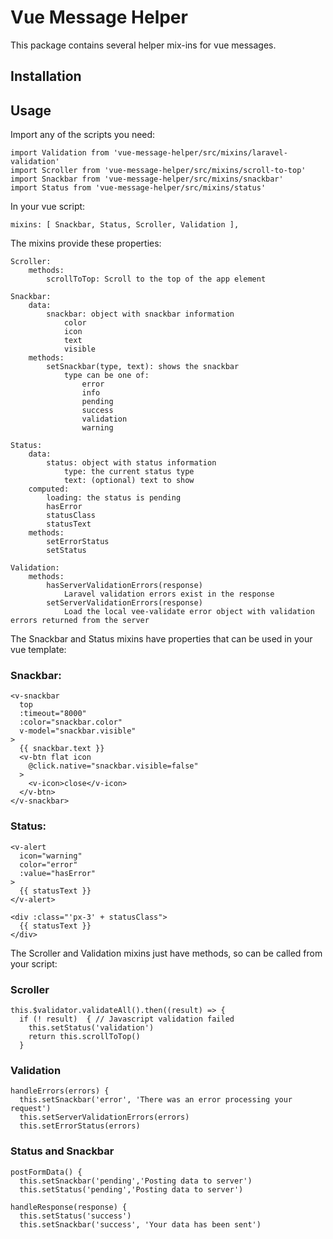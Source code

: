 Vue Message Helper
=====================
This package contains several helper mix-ins for vue messages.



Installation
-------------



Usage
---------
Import any of the scripts you need:

    import Validation from 'vue-message-helper/src/mixins/laravel-validation'
    import Scroller from 'vue-message-helper/src/mixins/scroll-to-top'
    import Snackbar from 'vue-message-helper/src/mixins/snackbar'
    import Status from 'vue-message-helper/src/mixins/status'

In your vue script:

    mixins: [ Snackbar, Status, Scroller, Validation ],

The mixins provide these properties:

    Scroller:
        methods:
            scrollToTop: Scroll to the top of the app element

    Snackbar:
        data:
            snackbar: object with snackbar information
                color
                icon
                text
                visible
        methods:
            setSnackbar(type, text): shows the snackbar
                type can be one of:
                    error
                    info
                    pending
                    success
                    validation
                    warning

    Status:
        data:
            status: object with status information
                type: the current status type
                text: (optional) text to show
        computed:
            loading: the status is pending
            hasError
            statusClass
            statusText
        methods:
            setErrorStatus
            setStatus

    Validation:
        methods:
            hasServerValidationErrors(response)
                Laravel validation errors exist in the response
            setServerValidationErrors(response)
                Load the local vee-validate error object with validation errors returned from the server

The Snackbar and Status mixins have properties that can be used in your vue template:

### Snackbar:

    <v-snackbar
      top
      :timeout="8000"
      :color="snackbar.color"
      v-model="snackbar.visible"
    >
      {{ snackbar.text }}
      <v-btn flat icon
        @click.native="snackbar.visible=false"
      >
        <v-icon>close</v-icon>
      </v-btn>
    </v-snackbar>

### Status:

    <v-alert
      icon="warning"
      color="error"
      :value="hasError"
    >
      {{ statusText }}
    </v-alert>

    <div :class="'px-3' + statusClass">
      {{ statusText }}
    </div>

The Scroller and Validation mixins just have methods, so can be called from your script:

### Scroller

    this.$validator.validateAll().then((result) => {
      if (! result)  { // Javascript validation failed
        this.setStatus('validation')
        return this.scrollToTop()
      }

### Validation
    handleErrors(errors) {
      this.setSnackbar('error', 'There was an error processing your request')
      this.setServerValidationErrors(errors)
      this.setErrorStatus(errors)

### Status and Snackbar

    postFormData() {
      this.setSnackbar('pending','Posting data to server')
      this.setStatus('pending','Posting data to server')

    handleResponse(response) {
      this.setStatus('success')
      this.setSnackbar('success', 'Your data has been sent')
